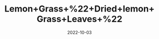 ---
title: 'Lemon+Grass+%22+Dried+lemon+Grass+Leaves+%22'
date: '2022-10-03' 
metatag: '' 
inventory: '0' 
draft: false 
# meta description 
shortDescripton: 'Lemongrass+might+help%ef%bf%bdprevent+the+growth+of+some+bacteria+and+yeast.+Lemongrass+also+contains+substances+that+are+thought+to+relieve+pain+and+swelling%2c+reduce+fever%2c+improve+levels+of+sugar+and+cholesterol+in+the+blood%2c+stimulate+the+uterus+and+menstrual+flow%2c+and+have+antioxidant+properties.'
description: 'Herb'
longdescription: ''
featured: True
# product Price
price: '150.0'
# Product Short Description
shortDescription: 'Lemongrass+might+help%ef%bf%bdprevent+the+growth+of+some+bacteria+and+yeast.+Lemongrass+also+contains+substances+that+are+thought+to+relieve+pain+and+swelling%2c+reduce+fever%2c+improve+levels+of+sugar+and+cholesterol+in+the+blood%2c+stimulate+the+uterus+and+menstrual+flow%2c+and+have+antioxidant+properties.'
productID: 'F56AC059-1229-ED11-9968-005056B3A416'
type: 'products'
category: 'Herb' 
thumnailproduct: 'https://eraconnect.blob.core.windows.net/product-images/aminsaddiquidawakhana/F56AC059-1229-ED11-9968-005056B3A416.webp' 
images:
  - image: 'https://eraconnect.blob.core.windows.net/product-images/aminsaddiquidawakhana/F56AC059-1229-ED11-9968-005056B3A416.webp'  
Variants:
---